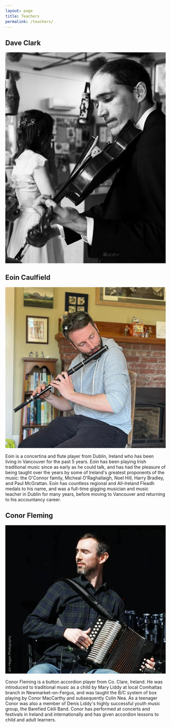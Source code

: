 ```yaml
---
layout: page
title: Teachers
permalink: /teachers/
---
```


## Dave Clark
![Dave Clark](assets/img/dave.jpg)

## Eoin Caulfield
![Eoin Caulfield](assets/img/eoin.jpg)

Eoin is a concertina and flute player from Dublin, Ireland who has been living in Vancouver for the past 5 years. Eoin has been playing Irish traditional music since as early as he could talk, and has had the pleasure of being taught over the years by some of Ireland's greatest proponents of the music: the O'Connor family, Micheal O'Raghallaigh, Noel Hill, Harry Bradley, and Paul McGrattan. Eoin has countless regional and All-Ireland Fleadh medals to his name, and was a full-time gigging musician and music teacher in Dublin for many years, before moving to Vancouver and returning to his accountancy career.

## Conor Fleming
![Conor Fleming (credit Jim Hegan Photography)](assets/img/conor.jpg)

Conor Fleming is a button accordion player from Co. Clare, Ireland. He was introduced to traditional music as a child by Mary Liddy at local Comhaltas branch in Newmarket-on-Fergus, and was taught the B/C system of box playing by Conor MacCarthy and subsequently Colin Nea. As a teenager Conor was also a member of Denis Liddy's highly successful youth music group, the Barefied Céilí Band. Conor has performed at concerts and festivals in Ireland and internationally and has given accordion lessons to child and adult learners. 
